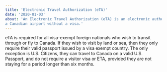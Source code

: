 ```yaml
---
title: 'Electronic Travel Authorization (eTA)'
date: '2020-01-03'
about: 'An Electronic Travel Authorization (eTA) is an electronic authorisation to fly to or transit through
a Canadian airport without a visa.'
---
```


eTA is required for all visa-exempt foreign nationals who wish to transit through or fly to Canada. If they
wish to visit by land or sea, then they only require their valid passport issued by a visa exempt country.
The only exception is U.S. Citizens, they can travel to Canada on a valid U.S. Passport, and do not require
a visitor visa or ETA, provided they are not staying for a period longer than six months.